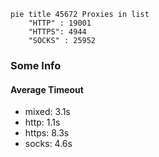 
```mermaid
pie title 45672 Proxies in list
    "HTTP" : 19001
    "HTTPS": 4944
    "SOCKS" : 25952
```

### Some Info
#### Average Timeout

- mixed: 3.1s
- http: 1.1s
- https: 8.3s
- socks: 4.6s
